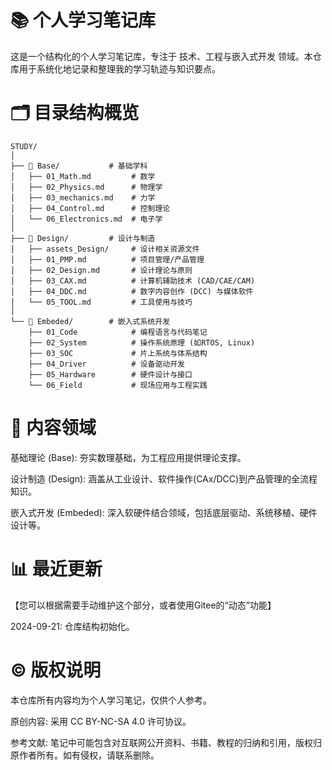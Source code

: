 # 📚 个人学习笔记库
这是一个结构化的个人学习笔记库，专注于 技术、工程与嵌入式开发 领域。本仓库用于系统化地记录和整理我的学习轨迹与知识要点。

# 🗂️ 目录结构概览
```
STUDY/
│
├── 📖 Base/           # 基础学科
│   ├── 01_Math.md         # 数学
│   ├── 02_Physics.md      # 物理学
│   ├── 03_mechanics.md    # 力学
│   ├── 04_Control.md      # 控制理论
│   └── 06_Electronics.md  # 电子学
│
├── 🎨 Design/         # 设计与制造
│   ├── assets_Design/     # 设计相关资源文件
│   ├── 01_PMP.md          # 项目管理/产品管理
│   ├── 02_Design.md       # 设计理论与原则
│   ├── 03_CAX.md          # 计算机辅助技术 (CAD/CAE/CAM)
│   ├── 04_DDC.md          # 数字内容创作 (DCC) 与媒体软件
│   └── 05_TOOL.md         # 工具使用与技巧
│
└── 🔧 Embeded/        # 嵌入式系统开发
    ├── 01_Code            # 编程语言与代码笔记
    ├── 02_System          # 操作系统原理 (如RTOS, Linux)
    ├── 03_SOC             # 片上系统与体系结构
    ├── 04_Driver          # 设备驱动开发
    ├── 05_Hardware        # 硬件设计与接口
    └── 06_Field           # 现场应用与工程实践
```

# 🚀 内容领域
基础理论 (Base): 夯实数理基础，为工程应用提供理论支撑。

设计制造 (Design): 涵盖从工业设计、软件操作(CAx/DCC)到产品管理的全流程知识。

嵌入式开发 (Embeded): 深入软硬件结合领域，包括底层驱动、系统移植、硬件设计等。

# 📊 最近更新
【您可以根据需要手动维护这个部分，或者使用Gitee的“动态”功能】

2024-09-21: 仓库结构初始化。

# ©️ 版权说明
本仓库所有内容均为个人学习笔记，仅供个人参考。

原创内容: 采用 CC BY-NC-SA 4.0 许可协议。

参考文献: 笔记中可能包含对互联网公开资料、书籍、教程的归纳和引用，版权归原作者所有。如有侵权，请联系删除。